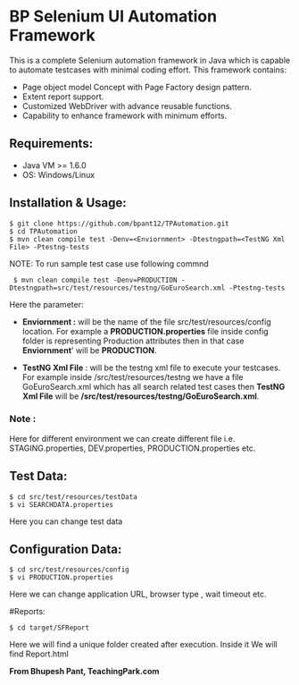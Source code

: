 # BP Selenium UI Automation Framework

This is a complete Selenium automation framework in Java which is capable to automate testcases with minimal coding effort.
   This framework contains:

  - Page object model Concept with Page Factory design pattern.
  - Extent report support.
  - Customized WebDriver with advance reusable functions.
  - Capability to enhance framework with minimum efforts.

## Requirements:

 - Java VM >= 1.6.0
 - OS: Windows/Linux
 
## Installation & Usage:
    
    $ git clone https://github.com/bpant12/TPAutomation.git
    $ cd TPAutomation
    $ mvn clean compile test -Denv=<Enviornment> -Dtestngpath=<TestNG Xml File> -Ptestng-tests	

NOTE: To run sample test case use following commnd

	 $ mvn clean compile test -Denv=PRODUCTION -Dtestngpath=src/test/resources/testng/GoEuroSearch.xml -Ptestng-tests

Here the parameter:
- **Enviornment :**    will be the name of the file src/test/resources/config location. For example a **PRODUCTION.properties**  file inside config folder is representing Production attributes then in that case **Enviornment**'  will be **PRODUCTION**.

- **TestNG Xml File** : will be the testng xml file to execute your testcases. For example inside /src/test/resources/testng we have a file GoEuroSearch.xml which has all  search related test cases then **TestNG Xml File** will be **/src/test/resources/testng/GoEuroSearch.xml**.

### Note : 
  Here for different environment we can create different file i.e. STAGING.properties, DEV.properties, PRODUCTION.properties etc. 
  
  
## Test Data:
	
	$ cd src/test/resources/testData
	$ vi SEARCHDATA.properties
	
Here you can change test data

## Configuration Data:

	$ cd src/test/resources/config
	$ vi PRODUCTION.properties
	
Here we can change application URL, browser type , wait timeout etc.
	 
#Reports:

	$ cd target/SFReport 
	
Here we will find a unique folder created after execution. Inside it We will find Report.html
  
**From Bhupesh Pant, TeachingPark.com**

